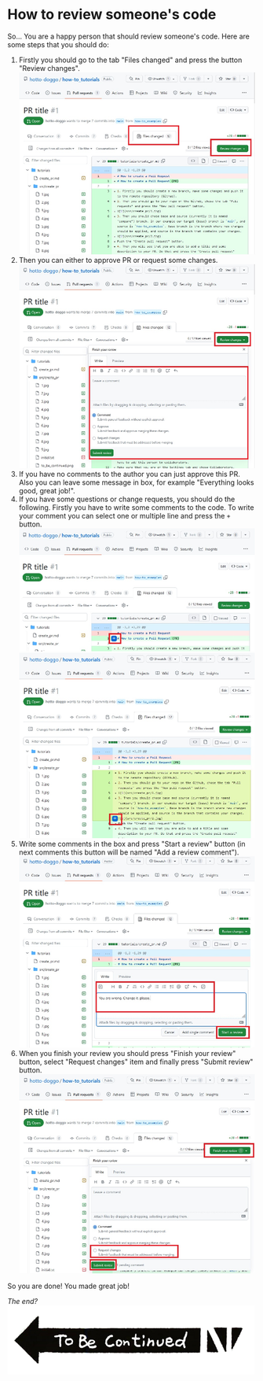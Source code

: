 # How to review someone's code

So... You are a happy person that should review someone's code. Here are some steps that you should do:

1. Firstly you should go to the tab "Files changed" and press the button "Review changes".
![1](src/code_review/1.jpg)
2. Then you can either to approve PR or request some changes.
![2](src/code_review/2.jpg)
3. If you have no comments to the author you can just approve this PR. Also you can leave some message in box, for example "Everything looks good, great job!".
4. If you have some questions or change requests, you should do the following. Firstly you have to write some comments to the code. To write your comment you can select one or multiple line and press the `+` button.
![3](src/code_review/3.jpg)
![4](src/code_review/4.jpg)
5. Write some comments in the box and press "Start a review" button (in next comments this button will be named "Add a review comment"). 
![5](src/code_review/5.jpg)
6. When you finish your review you should press "Finish your review" button, select "Request changes" item and finally press "Submit review" button.
![6](src/code_review/6.jpg)

So you are done! You made great job!

*The end?*
![To be continued](src/create_pr/to_be_continued.png)
